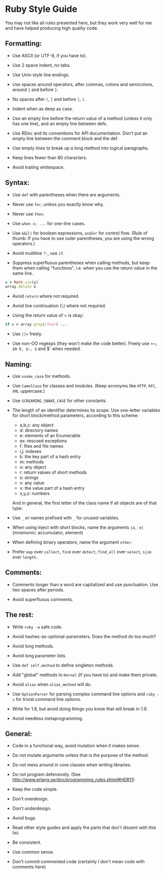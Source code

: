 # Ruby Style Guide

You may not like all rules presented here, but they work very well for
me and have helped producing high quality code.


## Formatting:

* Use ASCII (or UTF-8, if you have to).

* Use 2 space indent, no tabs.

* Use Unix-style line endings.

* Use spaces around operators, after commas, colons and semicolons,
  around `{` and before `}`.

* No spaces after `(`, `[` and before `]`, `)`.

* Indent when as deep as case.

* Use an empty line before the return value of a method (unless it
  only has one line), and an empty line between defs.

* Use RDoc and its conventions for API documentation.  Don't put an
  empty line between the comment block and the def.

* Use empty lines to break up a long method into logical paragraphs.

* Keep lines fewer than 80 characters.

* Avoid trailing whitespace.


## Syntax:

* Use `def` with parentheses when there are arguments.

* Never use `for`, unless you exactly know why.

* Never use `then`.

* Use `when x; ...` for one-line cases.

* Use `&&`/`||` for boolean expressions, `and`/`or` for control flow.  (Rule
  of thumb: If you have to use outer parentheses, you are using the
  wrong operators.)

* Avoid multiline `?:`, use `if`.

* Suppress superfluous parentheses when calling methods, but keep them
  when calling "functions", i.e. when you use the return value in the
  same line.

```ruby
x = Math.sin(y)
array.delete e
```

* Avoid `return` where not required.

* Avoid line continuation (`\`) where not required.

* Using the return value of = is okay:

```ruby
if v = array.grep(/foo/) ...
```

* Use `||=` freely.

* Use non-OO regexps (they won't make the code better).  Freely use
  =~, `$0-9, $~, $` and $' when needed.


## Naming:

* Use `snake_case` for methods.

* Use `CamelCase` for classes and modules.  (Keep acronyms like `HTTP`,
  `RFC`, `XML` uppercase.)

* Use `SCREAMING_SNAKE_CASE` for other constants.

* The length of an identifier determines its scope.  Use one-letter
  variables for short block/method parameters, according to this
  scheme:

    - a,b,c: any object
    - d: directory names
    - e: elements of an Enumerable
    - ex: rescued exceptions
    - f: files and file names
    - i,j: indexes
    - k: the key part of a hash entry
    - m: methods
    - o: any object
    - r: return values of short methods
    - s: strings
    - v: any value
    - v: the value part of a hash entry
    - x,y,z: numbers

  And in general, the first letter of the class name if all objects
  are of that type.

* Use `_` or names prefixed with `_` for unused variables.

* When using inject with short blocks, name the arguments `|a, e|`
  (mnemonic: accumulator, element)

* When defining binary operators, name the argument `other`.

* Prefer `map` over `collect`, `find` over `detect`, `find_all` over
  `select`, `size` over `length`.


## Comments:

* Comments longer than a word are capitalized and use punctuation.
  Use two spaces after periods.

* Avoid superfluous comments.


## The rest:

* Write `ruby -w` safe code.

* Avoid hashes-as-optional-parameters.  Does the method do too much?

* Avoid long methods.

* Avoid long parameter lists.

* Use `def self.method` to define singleton methods.

* Add "global" methods to `Kernel` (if you have to) and make them private.

* Avoid `alias` when `alias_method` will do.

* Use `OptionParser` for parsing complex command line options and
  `ruby -s` for trivial command line options.

* Write for 1.8, but avoid doing things you know that will break in 1.9.

* Avoid needless metaprogramming.


## General:

* Code in a functional way, avoid mutation when it makes sense.

* Do not mutate arguments unless that is the purpose of the method.

* Do not mess around in core classes when writing libraries.

* Do not program defensively.
  (See http://www.erlang.se/doc/programming_rules.shtml#HDR11)

* Keep the code simple.

* Don't overdesign.

* Don't underdesign.

* Avoid bugs.

* Read other style guides and apply the parts that don't dissent with
  this list.

* Be consistent.

* Use common sense.

* Don't commit commented code (certainly I don't mean code with comments here)
